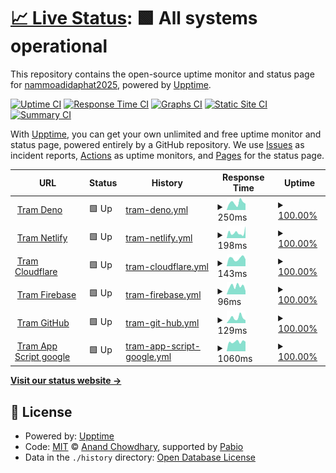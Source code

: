 # [📈 Live Status](https://nammoadidaphat2025.github.io/phap-status): <!--live status--> **🟩 All systems operational**

This repository contains the open-source uptime monitor and status page for [nammoadidaphat2025](https://nammoadidaphat2025.github.io/phap-status), powered by [Upptime](https://github.com/upptime/upptime).

[![Uptime CI](https://github.com/nammoadidaphat2025/phap-status/workflows/Uptime%20CI/badge.svg)](https://github.com/nammoadidaphat2025/phap-status/actions?query=workflow%3A%22Uptime+CI%22)
[![Response Time CI](https://github.com/nammoadidaphat2025/phap-status/workflows/Response%20Time%20CI/badge.svg)](https://github.com/nammoadidaphat2025/phap-status/actions?query=workflow%3A%22Response+Time+CI%22)
[![Graphs CI](https://github.com/nammoadidaphat2025/phap-status/workflows/Graphs%20CI/badge.svg)](https://github.com/nammoadidaphat2025/phap-status/actions?query=workflow%3A%22Graphs+CI%22)
[![Static Site CI](https://github.com/nammoadidaphat2025/phap-status/workflows/Static%20Site%20CI/badge.svg)](https://github.com/nammoadidaphat2025/phap-status/actions?query=workflow%3A%22Static+Site+CI%22)
[![Summary CI](https://github.com/nammoadidaphat2025/phap-status/workflows/Summary%20CI/badge.svg)](https://github.com/nammoadidaphat2025/phap-status/actions?query=workflow%3A%22Summary+CI%22)

With [Upptime](https://upptime.js.org), you can get your own unlimited and free uptime monitor and status page, powered entirely by a GitHub repository. We use [Issues](https://github.com/nammoadidaphat2025/phap-status/issues) as incident reports, [Actions](https://github.com/nammoadidaphat2025/phap-status/actions) as uptime monitors, and [Pages](https://nammoadidaphat2025.github.io/phap-status) for the status page.

<!--start: status pages-->
<!-- This summary is generated by Upptime (https://github.com/upptime/upptime) -->
<!-- Do not edit this manually, your changes will be overwritten -->
<!-- prettier-ignore -->
| URL | Status | History | Response Time | Uptime |
| --- | ------ | ------- | ------------- | ------ |
| <img alt="" src="https://icons.duckduckgo.com/ip3/tram-phap.deno.dev.ico" height="13"> [Tram Deno](https://tram-phap.deno.dev) | 🟩 Up | [tram-deno.yml](https://github.com/nammoadidaphat2025/phap-status/commits/HEAD/history/tram-deno.yml) | <details><summary><img alt="Response time graph" src="./graphs/tram-deno/response-time-week.png" height="20"> 250ms</summary><br><a href="https://nammoadidaphat2025.github.io/phap-status/history/tram-deno"><img alt="Response time 289" src="https://img.shields.io/endpoint?url=https%3A%2F%2Fraw.githubusercontent.com%2Fnammoadidaphat2025%2Fphap-status%2FHEAD%2Fapi%2Ftram-deno%2Fresponse-time.json"></a><br><a href="https://nammoadidaphat2025.github.io/phap-status/history/tram-deno"><img alt="24-hour response time 207" src="https://img.shields.io/endpoint?url=https%3A%2F%2Fraw.githubusercontent.com%2Fnammoadidaphat2025%2Fphap-status%2FHEAD%2Fapi%2Ftram-deno%2Fresponse-time-day.json"></a><br><a href="https://nammoadidaphat2025.github.io/phap-status/history/tram-deno"><img alt="7-day response time 250" src="https://img.shields.io/endpoint?url=https%3A%2F%2Fraw.githubusercontent.com%2Fnammoadidaphat2025%2Fphap-status%2FHEAD%2Fapi%2Ftram-deno%2Fresponse-time-week.json"></a><br><a href="https://nammoadidaphat2025.github.io/phap-status/history/tram-deno"><img alt="30-day response time 320" src="https://img.shields.io/endpoint?url=https%3A%2F%2Fraw.githubusercontent.com%2Fnammoadidaphat2025%2Fphap-status%2FHEAD%2Fapi%2Ftram-deno%2Fresponse-time-month.json"></a><br><a href="https://nammoadidaphat2025.github.io/phap-status/history/tram-deno"><img alt="1-year response time 289" src="https://img.shields.io/endpoint?url=https%3A%2F%2Fraw.githubusercontent.com%2Fnammoadidaphat2025%2Fphap-status%2FHEAD%2Fapi%2Ftram-deno%2Fresponse-time-year.json"></a></details> | <details><summary><a href="https://nammoadidaphat2025.github.io/phap-status/history/tram-deno">100.00%</a></summary><a href="https://nammoadidaphat2025.github.io/phap-status/history/tram-deno"><img alt="All-time uptime 100.00%" src="https://img.shields.io/endpoint?url=https%3A%2F%2Fraw.githubusercontent.com%2Fnammoadidaphat2025%2Fphap-status%2FHEAD%2Fapi%2Ftram-deno%2Fuptime.json"></a><br><a href="https://nammoadidaphat2025.github.io/phap-status/history/tram-deno"><img alt="24-hour uptime 100.00%" src="https://img.shields.io/endpoint?url=https%3A%2F%2Fraw.githubusercontent.com%2Fnammoadidaphat2025%2Fphap-status%2FHEAD%2Fapi%2Ftram-deno%2Fuptime-day.json"></a><br><a href="https://nammoadidaphat2025.github.io/phap-status/history/tram-deno"><img alt="7-day uptime 100.00%" src="https://img.shields.io/endpoint?url=https%3A%2F%2Fraw.githubusercontent.com%2Fnammoadidaphat2025%2Fphap-status%2FHEAD%2Fapi%2Ftram-deno%2Fuptime-week.json"></a><br><a href="https://nammoadidaphat2025.github.io/phap-status/history/tram-deno"><img alt="30-day uptime 100.00%" src="https://img.shields.io/endpoint?url=https%3A%2F%2Fraw.githubusercontent.com%2Fnammoadidaphat2025%2Fphap-status%2FHEAD%2Fapi%2Ftram-deno%2Fuptime-month.json"></a><br><a href="https://nammoadidaphat2025.github.io/phap-status/history/tram-deno"><img alt="1-year uptime 100.00%" src="https://img.shields.io/endpoint?url=https%3A%2F%2Fraw.githubusercontent.com%2Fnammoadidaphat2025%2Fphap-status%2FHEAD%2Fapi%2Ftram-deno%2Fuptime-year.json"></a></details>
| <img alt="" src="https://icons.duckduckgo.com/ip3/phapgalaxy.netlify.app.ico" height="13"> [Tram Netlify](https://phapgalaxy.netlify.app) | 🟩 Up | [tram-netlify.yml](https://github.com/nammoadidaphat2025/phap-status/commits/HEAD/history/tram-netlify.yml) | <details><summary><img alt="Response time graph" src="./graphs/tram-netlify/response-time-week.png" height="20"> 198ms</summary><br><a href="https://nammoadidaphat2025.github.io/phap-status/history/tram-netlify"><img alt="Response time 154" src="https://img.shields.io/endpoint?url=https%3A%2F%2Fraw.githubusercontent.com%2Fnammoadidaphat2025%2Fphap-status%2FHEAD%2Fapi%2Ftram-netlify%2Fresponse-time.json"></a><br><a href="https://nammoadidaphat2025.github.io/phap-status/history/tram-netlify"><img alt="24-hour response time 170" src="https://img.shields.io/endpoint?url=https%3A%2F%2Fraw.githubusercontent.com%2Fnammoadidaphat2025%2Fphap-status%2FHEAD%2Fapi%2Ftram-netlify%2Fresponse-time-day.json"></a><br><a href="https://nammoadidaphat2025.github.io/phap-status/history/tram-netlify"><img alt="7-day response time 198" src="https://img.shields.io/endpoint?url=https%3A%2F%2Fraw.githubusercontent.com%2Fnammoadidaphat2025%2Fphap-status%2FHEAD%2Fapi%2Ftram-netlify%2Fresponse-time-week.json"></a><br><a href="https://nammoadidaphat2025.github.io/phap-status/history/tram-netlify"><img alt="30-day response time 157" src="https://img.shields.io/endpoint?url=https%3A%2F%2Fraw.githubusercontent.com%2Fnammoadidaphat2025%2Fphap-status%2FHEAD%2Fapi%2Ftram-netlify%2Fresponse-time-month.json"></a><br><a href="https://nammoadidaphat2025.github.io/phap-status/history/tram-netlify"><img alt="1-year response time 154" src="https://img.shields.io/endpoint?url=https%3A%2F%2Fraw.githubusercontent.com%2Fnammoadidaphat2025%2Fphap-status%2FHEAD%2Fapi%2Ftram-netlify%2Fresponse-time-year.json"></a></details> | <details><summary><a href="https://nammoadidaphat2025.github.io/phap-status/history/tram-netlify">100.00%</a></summary><a href="https://nammoadidaphat2025.github.io/phap-status/history/tram-netlify"><img alt="All-time uptime 100.00%" src="https://img.shields.io/endpoint?url=https%3A%2F%2Fraw.githubusercontent.com%2Fnammoadidaphat2025%2Fphap-status%2FHEAD%2Fapi%2Ftram-netlify%2Fuptime.json"></a><br><a href="https://nammoadidaphat2025.github.io/phap-status/history/tram-netlify"><img alt="24-hour uptime 100.00%" src="https://img.shields.io/endpoint?url=https%3A%2F%2Fraw.githubusercontent.com%2Fnammoadidaphat2025%2Fphap-status%2FHEAD%2Fapi%2Ftram-netlify%2Fuptime-day.json"></a><br><a href="https://nammoadidaphat2025.github.io/phap-status/history/tram-netlify"><img alt="7-day uptime 100.00%" src="https://img.shields.io/endpoint?url=https%3A%2F%2Fraw.githubusercontent.com%2Fnammoadidaphat2025%2Fphap-status%2FHEAD%2Fapi%2Ftram-netlify%2Fuptime-week.json"></a><br><a href="https://nammoadidaphat2025.github.io/phap-status/history/tram-netlify"><img alt="30-day uptime 100.00%" src="https://img.shields.io/endpoint?url=https%3A%2F%2Fraw.githubusercontent.com%2Fnammoadidaphat2025%2Fphap-status%2FHEAD%2Fapi%2Ftram-netlify%2Fuptime-month.json"></a><br><a href="https://nammoadidaphat2025.github.io/phap-status/history/tram-netlify"><img alt="1-year uptime 100.00%" src="https://img.shields.io/endpoint?url=https%3A%2F%2Fraw.githubusercontent.com%2Fnammoadidaphat2025%2Fphap-status%2FHEAD%2Fapi%2Ftram-netlify%2Fuptime-year.json"></a></details>
| <img alt="" src="https://icons.duckduckgo.com/ip3/nammoadidaphat.pages.dev.ico" height="13"> [Tram Cloudflare](https://nammoadidaphat.pages.dev) | 🟩 Up | [tram-cloudflare.yml](https://github.com/nammoadidaphat2025/phap-status/commits/HEAD/history/tram-cloudflare.yml) | <details><summary><img alt="Response time graph" src="./graphs/tram-cloudflare/response-time-week.png" height="20"> 143ms</summary><br><a href="https://nammoadidaphat2025.github.io/phap-status/history/tram-cloudflare"><img alt="Response time 156" src="https://img.shields.io/endpoint?url=https%3A%2F%2Fraw.githubusercontent.com%2Fnammoadidaphat2025%2Fphap-status%2FHEAD%2Fapi%2Ftram-cloudflare%2Fresponse-time.json"></a><br><a href="https://nammoadidaphat2025.github.io/phap-status/history/tram-cloudflare"><img alt="24-hour response time 106" src="https://img.shields.io/endpoint?url=https%3A%2F%2Fraw.githubusercontent.com%2Fnammoadidaphat2025%2Fphap-status%2FHEAD%2Fapi%2Ftram-cloudflare%2Fresponse-time-day.json"></a><br><a href="https://nammoadidaphat2025.github.io/phap-status/history/tram-cloudflare"><img alt="7-day response time 143" src="https://img.shields.io/endpoint?url=https%3A%2F%2Fraw.githubusercontent.com%2Fnammoadidaphat2025%2Fphap-status%2FHEAD%2Fapi%2Ftram-cloudflare%2Fresponse-time-week.json"></a><br><a href="https://nammoadidaphat2025.github.io/phap-status/history/tram-cloudflare"><img alt="30-day response time 156" src="https://img.shields.io/endpoint?url=https%3A%2F%2Fraw.githubusercontent.com%2Fnammoadidaphat2025%2Fphap-status%2FHEAD%2Fapi%2Ftram-cloudflare%2Fresponse-time-month.json"></a><br><a href="https://nammoadidaphat2025.github.io/phap-status/history/tram-cloudflare"><img alt="1-year response time 156" src="https://img.shields.io/endpoint?url=https%3A%2F%2Fraw.githubusercontent.com%2Fnammoadidaphat2025%2Fphap-status%2FHEAD%2Fapi%2Ftram-cloudflare%2Fresponse-time-year.json"></a></details> | <details><summary><a href="https://nammoadidaphat2025.github.io/phap-status/history/tram-cloudflare">100.00%</a></summary><a href="https://nammoadidaphat2025.github.io/phap-status/history/tram-cloudflare"><img alt="All-time uptime 100.00%" src="https://img.shields.io/endpoint?url=https%3A%2F%2Fraw.githubusercontent.com%2Fnammoadidaphat2025%2Fphap-status%2FHEAD%2Fapi%2Ftram-cloudflare%2Fuptime.json"></a><br><a href="https://nammoadidaphat2025.github.io/phap-status/history/tram-cloudflare"><img alt="24-hour uptime 100.00%" src="https://img.shields.io/endpoint?url=https%3A%2F%2Fraw.githubusercontent.com%2Fnammoadidaphat2025%2Fphap-status%2FHEAD%2Fapi%2Ftram-cloudflare%2Fuptime-day.json"></a><br><a href="https://nammoadidaphat2025.github.io/phap-status/history/tram-cloudflare"><img alt="7-day uptime 100.00%" src="https://img.shields.io/endpoint?url=https%3A%2F%2Fraw.githubusercontent.com%2Fnammoadidaphat2025%2Fphap-status%2FHEAD%2Fapi%2Ftram-cloudflare%2Fuptime-week.json"></a><br><a href="https://nammoadidaphat2025.github.io/phap-status/history/tram-cloudflare"><img alt="30-day uptime 100.00%" src="https://img.shields.io/endpoint?url=https%3A%2F%2Fraw.githubusercontent.com%2Fnammoadidaphat2025%2Fphap-status%2FHEAD%2Fapi%2Ftram-cloudflare%2Fuptime-month.json"></a><br><a href="https://nammoadidaphat2025.github.io/phap-status/history/tram-cloudflare"><img alt="1-year uptime 100.00%" src="https://img.shields.io/endpoint?url=https%3A%2F%2Fraw.githubusercontent.com%2Fnammoadidaphat2025%2Fphap-status%2FHEAD%2Fapi%2Ftram-cloudflare%2Fuptime-year.json"></a></details>
| <img alt="" src="https://icons.duckduckgo.com/ip3/nammoadidaphat-2025.web.app.ico" height="13"> [Tram Firebase](https://nammoadidaphat-2025.web.app) | 🟩 Up | [tram-firebase.yml](https://github.com/nammoadidaphat2025/phap-status/commits/HEAD/history/tram-firebase.yml) | <details><summary><img alt="Response time graph" src="./graphs/tram-firebase/response-time-week.png" height="20"> 96ms</summary><br><a href="https://nammoadidaphat2025.github.io/phap-status/history/tram-firebase"><img alt="Response time 136" src="https://img.shields.io/endpoint?url=https%3A%2F%2Fraw.githubusercontent.com%2Fnammoadidaphat2025%2Fphap-status%2FHEAD%2Fapi%2Ftram-firebase%2Fresponse-time.json"></a><br><a href="https://nammoadidaphat2025.github.io/phap-status/history/tram-firebase"><img alt="24-hour response time 74" src="https://img.shields.io/endpoint?url=https%3A%2F%2Fraw.githubusercontent.com%2Fnammoadidaphat2025%2Fphap-status%2FHEAD%2Fapi%2Ftram-firebase%2Fresponse-time-day.json"></a><br><a href="https://nammoadidaphat2025.github.io/phap-status/history/tram-firebase"><img alt="7-day response time 96" src="https://img.shields.io/endpoint?url=https%3A%2F%2Fraw.githubusercontent.com%2Fnammoadidaphat2025%2Fphap-status%2FHEAD%2Fapi%2Ftram-firebase%2Fresponse-time-week.json"></a><br><a href="https://nammoadidaphat2025.github.io/phap-status/history/tram-firebase"><img alt="30-day response time 127" src="https://img.shields.io/endpoint?url=https%3A%2F%2Fraw.githubusercontent.com%2Fnammoadidaphat2025%2Fphap-status%2FHEAD%2Fapi%2Ftram-firebase%2Fresponse-time-month.json"></a><br><a href="https://nammoadidaphat2025.github.io/phap-status/history/tram-firebase"><img alt="1-year response time 136" src="https://img.shields.io/endpoint?url=https%3A%2F%2Fraw.githubusercontent.com%2Fnammoadidaphat2025%2Fphap-status%2FHEAD%2Fapi%2Ftram-firebase%2Fresponse-time-year.json"></a></details> | <details><summary><a href="https://nammoadidaphat2025.github.io/phap-status/history/tram-firebase">100.00%</a></summary><a href="https://nammoadidaphat2025.github.io/phap-status/history/tram-firebase"><img alt="All-time uptime 100.00%" src="https://img.shields.io/endpoint?url=https%3A%2F%2Fraw.githubusercontent.com%2Fnammoadidaphat2025%2Fphap-status%2FHEAD%2Fapi%2Ftram-firebase%2Fuptime.json"></a><br><a href="https://nammoadidaphat2025.github.io/phap-status/history/tram-firebase"><img alt="24-hour uptime 100.00%" src="https://img.shields.io/endpoint?url=https%3A%2F%2Fraw.githubusercontent.com%2Fnammoadidaphat2025%2Fphap-status%2FHEAD%2Fapi%2Ftram-firebase%2Fuptime-day.json"></a><br><a href="https://nammoadidaphat2025.github.io/phap-status/history/tram-firebase"><img alt="7-day uptime 100.00%" src="https://img.shields.io/endpoint?url=https%3A%2F%2Fraw.githubusercontent.com%2Fnammoadidaphat2025%2Fphap-status%2FHEAD%2Fapi%2Ftram-firebase%2Fuptime-week.json"></a><br><a href="https://nammoadidaphat2025.github.io/phap-status/history/tram-firebase"><img alt="30-day uptime 100.00%" src="https://img.shields.io/endpoint?url=https%3A%2F%2Fraw.githubusercontent.com%2Fnammoadidaphat2025%2Fphap-status%2FHEAD%2Fapi%2Ftram-firebase%2Fuptime-month.json"></a><br><a href="https://nammoadidaphat2025.github.io/phap-status/history/tram-firebase"><img alt="1-year uptime 100.00%" src="https://img.shields.io/endpoint?url=https%3A%2F%2Fraw.githubusercontent.com%2Fnammoadidaphat2025%2Fphap-status%2FHEAD%2Fapi%2Ftram-firebase%2Fuptime-year.json"></a></details>
| <img alt="" src="https://icons.duckduckgo.com/ip3/nammoadidaphat2025.github.io.ico" height="13"> [Tram GitHub](https://nammoadidaphat2025.github.io/phap-data) | 🟩 Up | [tram-git-hub.yml](https://github.com/nammoadidaphat2025/phap-status/commits/HEAD/history/tram-git-hub.yml) | <details><summary><img alt="Response time graph" src="./graphs/tram-git-hub/response-time-week.png" height="20"> 129ms</summary><br><a href="https://nammoadidaphat2025.github.io/phap-status/history/tram-git-hub"><img alt="Response time 164" src="https://img.shields.io/endpoint?url=https%3A%2F%2Fraw.githubusercontent.com%2Fnammoadidaphat2025%2Fphap-status%2FHEAD%2Fapi%2Ftram-git-hub%2Fresponse-time.json"></a><br><a href="https://nammoadidaphat2025.github.io/phap-status/history/tram-git-hub"><img alt="24-hour response time 152" src="https://img.shields.io/endpoint?url=https%3A%2F%2Fraw.githubusercontent.com%2Fnammoadidaphat2025%2Fphap-status%2FHEAD%2Fapi%2Ftram-git-hub%2Fresponse-time-day.json"></a><br><a href="https://nammoadidaphat2025.github.io/phap-status/history/tram-git-hub"><img alt="7-day response time 129" src="https://img.shields.io/endpoint?url=https%3A%2F%2Fraw.githubusercontent.com%2Fnammoadidaphat2025%2Fphap-status%2FHEAD%2Fapi%2Ftram-git-hub%2Fresponse-time-week.json"></a><br><a href="https://nammoadidaphat2025.github.io/phap-status/history/tram-git-hub"><img alt="30-day response time 163" src="https://img.shields.io/endpoint?url=https%3A%2F%2Fraw.githubusercontent.com%2Fnammoadidaphat2025%2Fphap-status%2FHEAD%2Fapi%2Ftram-git-hub%2Fresponse-time-month.json"></a><br><a href="https://nammoadidaphat2025.github.io/phap-status/history/tram-git-hub"><img alt="1-year response time 164" src="https://img.shields.io/endpoint?url=https%3A%2F%2Fraw.githubusercontent.com%2Fnammoadidaphat2025%2Fphap-status%2FHEAD%2Fapi%2Ftram-git-hub%2Fresponse-time-year.json"></a></details> | <details><summary><a href="https://nammoadidaphat2025.github.io/phap-status/history/tram-git-hub">100.00%</a></summary><a href="https://nammoadidaphat2025.github.io/phap-status/history/tram-git-hub"><img alt="All-time uptime 100.00%" src="https://img.shields.io/endpoint?url=https%3A%2F%2Fraw.githubusercontent.com%2Fnammoadidaphat2025%2Fphap-status%2FHEAD%2Fapi%2Ftram-git-hub%2Fuptime.json"></a><br><a href="https://nammoadidaphat2025.github.io/phap-status/history/tram-git-hub"><img alt="24-hour uptime 100.00%" src="https://img.shields.io/endpoint?url=https%3A%2F%2Fraw.githubusercontent.com%2Fnammoadidaphat2025%2Fphap-status%2FHEAD%2Fapi%2Ftram-git-hub%2Fuptime-day.json"></a><br><a href="https://nammoadidaphat2025.github.io/phap-status/history/tram-git-hub"><img alt="7-day uptime 100.00%" src="https://img.shields.io/endpoint?url=https%3A%2F%2Fraw.githubusercontent.com%2Fnammoadidaphat2025%2Fphap-status%2FHEAD%2Fapi%2Ftram-git-hub%2Fuptime-week.json"></a><br><a href="https://nammoadidaphat2025.github.io/phap-status/history/tram-git-hub"><img alt="30-day uptime 100.00%" src="https://img.shields.io/endpoint?url=https%3A%2F%2Fraw.githubusercontent.com%2Fnammoadidaphat2025%2Fphap-status%2FHEAD%2Fapi%2Ftram-git-hub%2Fuptime-month.json"></a><br><a href="https://nammoadidaphat2025.github.io/phap-status/history/tram-git-hub"><img alt="1-year uptime 100.00%" src="https://img.shields.io/endpoint?url=https%3A%2F%2Fraw.githubusercontent.com%2Fnammoadidaphat2025%2Fphap-status%2FHEAD%2Fapi%2Ftram-git-hub%2Fuptime-year.json"></a></details>
| <img alt="" src="https://icons.duckduckgo.com/ip3/script.google.com.ico" height="13"> [Tram App Script google](https://script.google.com/macros/s/AKfycbw2MG8_SUw1dktUmXq-ST_yU80Gy0O2mF8yj3uq417sHQ_3WszrehjvCw86hClT3eY6/exec) | 🟩 Up | [tram-app-script-google.yml](https://github.com/nammoadidaphat2025/phap-status/commits/HEAD/history/tram-app-script-google.yml) | <details><summary><img alt="Response time graph" src="./graphs/tram-app-script-google/response-time-week.png" height="20"> 1060ms</summary><br><a href="https://nammoadidaphat2025.github.io/phap-status/history/tram-app-script-google"><img alt="Response time 1074" src="https://img.shields.io/endpoint?url=https%3A%2F%2Fraw.githubusercontent.com%2Fnammoadidaphat2025%2Fphap-status%2FHEAD%2Fapi%2Ftram-app-script-google%2Fresponse-time.json"></a><br><a href="https://nammoadidaphat2025.github.io/phap-status/history/tram-app-script-google"><img alt="24-hour response time 1199" src="https://img.shields.io/endpoint?url=https%3A%2F%2Fraw.githubusercontent.com%2Fnammoadidaphat2025%2Fphap-status%2FHEAD%2Fapi%2Ftram-app-script-google%2Fresponse-time-day.json"></a><br><a href="https://nammoadidaphat2025.github.io/phap-status/history/tram-app-script-google"><img alt="7-day response time 1060" src="https://img.shields.io/endpoint?url=https%3A%2F%2Fraw.githubusercontent.com%2Fnammoadidaphat2025%2Fphap-status%2FHEAD%2Fapi%2Ftram-app-script-google%2Fresponse-time-week.json"></a><br><a href="https://nammoadidaphat2025.github.io/phap-status/history/tram-app-script-google"><img alt="30-day response time 1028" src="https://img.shields.io/endpoint?url=https%3A%2F%2Fraw.githubusercontent.com%2Fnammoadidaphat2025%2Fphap-status%2FHEAD%2Fapi%2Ftram-app-script-google%2Fresponse-time-month.json"></a><br><a href="https://nammoadidaphat2025.github.io/phap-status/history/tram-app-script-google"><img alt="1-year response time 1074" src="https://img.shields.io/endpoint?url=https%3A%2F%2Fraw.githubusercontent.com%2Fnammoadidaphat2025%2Fphap-status%2FHEAD%2Fapi%2Ftram-app-script-google%2Fresponse-time-year.json"></a></details> | <details><summary><a href="https://nammoadidaphat2025.github.io/phap-status/history/tram-app-script-google">100.00%</a></summary><a href="https://nammoadidaphat2025.github.io/phap-status/history/tram-app-script-google"><img alt="All-time uptime 99.94%" src="https://img.shields.io/endpoint?url=https%3A%2F%2Fraw.githubusercontent.com%2Fnammoadidaphat2025%2Fphap-status%2FHEAD%2Fapi%2Ftram-app-script-google%2Fuptime.json"></a><br><a href="https://nammoadidaphat2025.github.io/phap-status/history/tram-app-script-google"><img alt="24-hour uptime 100.00%" src="https://img.shields.io/endpoint?url=https%3A%2F%2Fraw.githubusercontent.com%2Fnammoadidaphat2025%2Fphap-status%2FHEAD%2Fapi%2Ftram-app-script-google%2Fuptime-day.json"></a><br><a href="https://nammoadidaphat2025.github.io/phap-status/history/tram-app-script-google"><img alt="7-day uptime 100.00%" src="https://img.shields.io/endpoint?url=https%3A%2F%2Fraw.githubusercontent.com%2Fnammoadidaphat2025%2Fphap-status%2FHEAD%2Fapi%2Ftram-app-script-google%2Fuptime-week.json"></a><br><a href="https://nammoadidaphat2025.github.io/phap-status/history/tram-app-script-google"><img alt="30-day uptime 100.00%" src="https://img.shields.io/endpoint?url=https%3A%2F%2Fraw.githubusercontent.com%2Fnammoadidaphat2025%2Fphap-status%2FHEAD%2Fapi%2Ftram-app-script-google%2Fuptime-month.json"></a><br><a href="https://nammoadidaphat2025.github.io/phap-status/history/tram-app-script-google"><img alt="1-year uptime 99.94%" src="https://img.shields.io/endpoint?url=https%3A%2F%2Fraw.githubusercontent.com%2Fnammoadidaphat2025%2Fphap-status%2FHEAD%2Fapi%2Ftram-app-script-google%2Fuptime-year.json"></a></details>

<!--end: status pages-->

[**Visit our status website →**](https://nammoadidaphat2025.github.io/phap-status)

## 📄 License

- Powered by: [Upptime](https://github.com/upptime/upptime)
- Code: [MIT](./LICENSE) © [Anand Chowdhary](https://anandchowdhary.com), supported by [Pabio](https://pabio.com)
- Data in the `./history` directory: [Open Database License](https://opendatacommons.org/licenses/odbl/1-0/)
